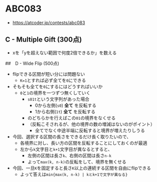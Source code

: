 # ABC083
* https://atcoder.jp/contests/abc083


## C - Multiple Gift (300点)
* xを「yを超えない範囲で何度2倍できるか」を数える


##　D - Wide Flip (500点)
* flipできる区間が短い分には問題ない
  - `K=1`とすれば必ず全てを`0`にできる
* そもそも全てを`0`にするにはどうすればいいか
  - `0`と`1`の境界を一つずつ無くしていく
    - `s01t`という文字列があった場合
      - 0から左側(`s0`) **全て** を反転する
      - 1から右側(`1t`) **全て** を反転する
    - のどちらかを行えばこの`01`の境界をなくせる
    - （反転こそされるが、他の境界の数の増減はないのがポイント）
      - 全てでなく中途半端に反転すると境界が増えたりしうる
* 今回、選択する区間の長さをできるだけ長く取りたいので、
  - 各境界に対し、長い方の区間を反転することにしておくのが最適
  - 左から`k`文字目と`k+1`文字目が異なるとすると、
    - 左側の区間は長さ`k`、右側の区間は長さ`n-k`
    - よって`max(k, n-k)`の反転をして、境界を無くせる
* 今回、一旦`K`を固定すると長さ`K`以上の連続する区間を自由にflipできる
  - よって答えは`min{max(k, n-k) | kとk+1で文字が異なる}`
